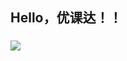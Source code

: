 ## Hello，优课达！！
### ![](https://qgt-style.oss-cn-hangzhou.aliyuncs.com/newcoursep4/g1/g1-2-2/tenor.gif)
